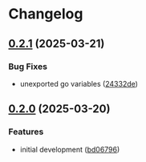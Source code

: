 # Changelog

## [0.2.1](https://github.com/stanislavbebej-ext43345/summon-secrets-manager/compare/v0.2.0...v0.2.1) (2025-03-21)


### Bug Fixes

* unexported go variables ([24332de](https://github.com/stanislavbebej-ext43345/summon-secrets-manager/commit/24332de98386d23ea6871a7b61723cbd9f397921))

## [0.2.0](https://github.com/stanislavbebej-ext43345/summon-secrets-manager/compare/v0.1.0...v0.2.0) (2025-03-20)


### Features

* initial development ([bd06796](https://github.com/stanislavbebej-ext43345/summon-secrets-manager/commit/bd06796030ebff1d8aa4413cd6636354665ccce2))

